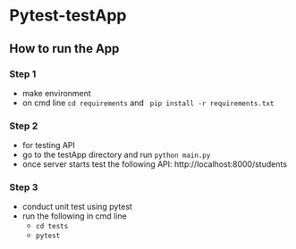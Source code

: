 # Pytest-testApp

## How to run the App

### Step 1
- make environment
- on cmd line 
``` cd requirements ``` and ``` pip install -r requirements.txt```
### Step 2
- for testing API
- go to the testApp directory and run ```python main.py```
- once server starts test the following API: http://localhost:8000/students

### Step 3
- conduct unit test using pytest
- run the following in cmd line 
  - ```cd tests```
  - ```pytest``` 